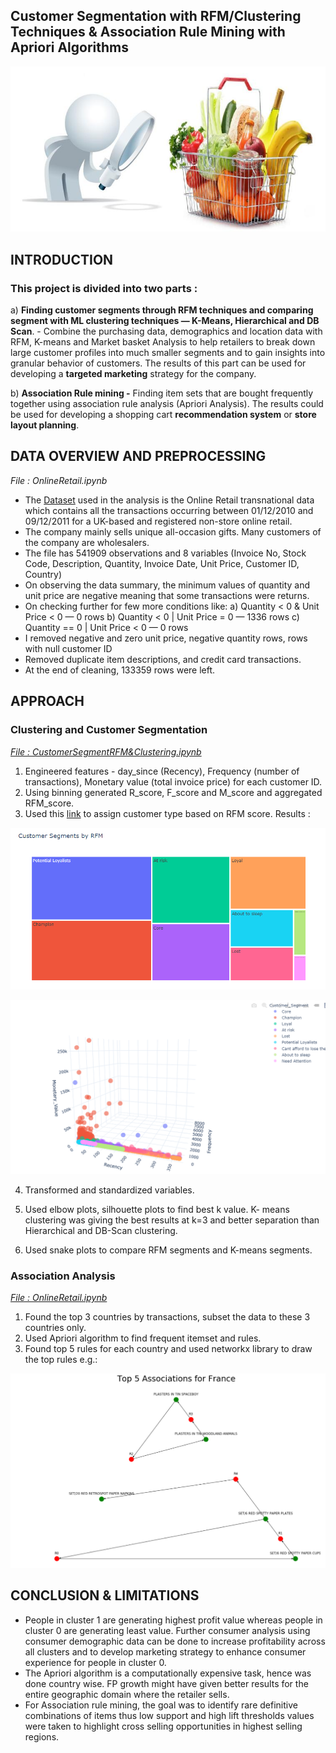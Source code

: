 ## Customer Segmentation with RFM/Clustering Techniques & Association Rule Mining with Apriori Algorithms

![banner](/images/banner.jpg)


## INTRODUCTION

### This project is divided into two parts :

a) **Finding customer segments through RFM techniques and comparing segment with ML clustering techniques — K-Means, Hierarchical and DB Scan**. - Combine the purchasing data, demographics and location data with RFM, K-means and Market basket Analysis to help retailers to break down large customer profiles into much smaller segments and to gain insights into granular behavior of customers. The results of this part can be used for developing a **targeted marketing** strategy for the company.

b) **Association Rule mining  -** Finding item sets that are bought frequently together using association rule analysis (Apriori Analysis). The results could be used for developing a shopping cart **recommendation system** or **store layout planning**.

## DATA OVERVIEW AND PREPROCESSING

*File : OnlineRetail.ipynb*

- The [Dataset](https://archive.ics.uci.edu/ml/machine-learning-databases/00352/) used in the analysis is the Online Retail transnational data which contains all the transactions occurring between 01/12/2010 and 09/12/2011 for a UK-based and registered non-store online retail.
- The company mainly sells unique all-occasion gifts. Many customers of the company are wholesalers.
- The file has 541909 observations and 8 variables (Invoice No, Stock Code, Description, Quantity, Invoice Date, Unit Price, Customer ID, Country)
- On observing the data summary, the minimum values of quantity and unit price are negative meaning that some transactions were returns.
- On checking further for few more conditions like:
       a) Quantity < 0 & Unit Price < 0   —  0 rows
       b) Quantity < 0 | Unit Price = 0  —  1336 rows
       c) Quantity == 0 | Unit Price < 0   — 0 rows
- I removed negative and zero unit price, negative quantity rows, rows with null customer ID
- Removed duplicate item descriptions, and credit card transactions.
- At the end of cleaning, 133359 rows were left.

## APPROACH

### Clustering and Customer Segmentation 

[*File : CustomerSegmentRFM&Clustering.ipynb*](https://nbviewer.org/github/saniya-k/Market-Basket-Analysis/blob/master/CustomerSegmentRFM%26Clustering.ipynb
)

1. Engineered features - day_since (Recency), Frequency (number of transactions), Monetary value (total invoice price) for each customer ID.
2. Using binning generated R_score, F_score and M_score and aggregated RFM_score.
3. Used this [link](https://www.r-bloggers.com/2019/07/customer-segmentation-using-rfm-analysis/) to assign customer type based on RFM score. Results :

![customer_segments](/images/customer_segments.png)

 ![rfm_3d](/images/rfm_segments.png)

 4. Transformed and standardized variables.

 5. Used elbow plots, silhouette plots to find best k value. K- means clustering was giving the best results at k=3 and better separation than Hierarchical and DB-Scan clustering.

6. Used snake plots to compare RFM segments and K-means segments. 

### Association Analysis

[*File : OnlineRetail.ipynb*](https://nbviewer.org/github/saniya-k/Market-Basket-Analysis/blob/master/OnlineRetail.ipynb)

1. Found the top 3 countries by transactions, subset the data to these 3 countries only.
2. Used Apriori algorithm to find frequent itemset and rules.
3. Found top 5 rules for each country and used networkx library to draw the top  rules e.g.:

![france_top5](/images/france_top.png)

## CONCLUSION & LIMITATIONS

- People in cluster 1 are generating highest profit value whereas people in cluster 0 are generating least value. Further consumer analysis using consumer demographic data can be done to increase profitability across all clusters and to develop marketing strategy to enhance consumer experience for people in cluster 0.
- The Apriori algorithm is a computationally expensive task, hence was done country wise. FP growth might have given better results for the entire geographic domain where the retailer sells.
- For Association rule mining, the goal was to identify rare definitive combinations of items thus low support and high lift thresholds values were taken to highlight cross selling opportunities in highest selling regions.